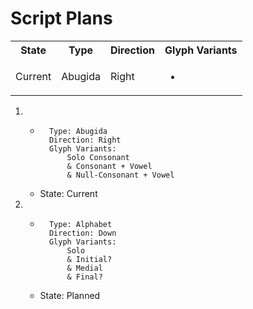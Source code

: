 # Script Plans
<table>
<tr><th>State</th><th>Type</th><th>Direction</th><th>Glyph Variants</th></tr>
<tr><td>Current</td><td>Abugida</td><td>Right</td><td><ul><li></li></ul></td>
</tr>
</table>

1.
    - ```
        Type: Abugida
        Direction: Right
        Glyph Variants:
            Solo Consonant
            & Consonant + Vowel
            & Null-Consonant + Vowel
        ```
    - State: Current
1. 
    - ```
        Type: Alphabet
        Direction: Down
        Glyph Variants:
            Solo
            & Initial?
            & Medial
            & Final?
        ```
    - State: Planned